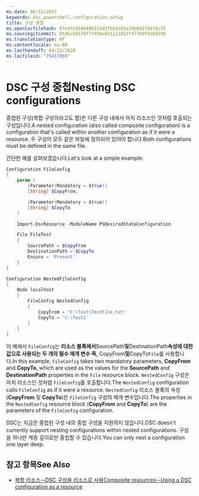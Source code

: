 ```yaml
---
ms.date: 06/12/2017
keywords: dsc,powershell,configuration,setup
title: 구성 중첩
ms.openlocfilehash: 07e4fb5b9d406153d2fbb4285e28b8d1f0dfdcf5
ms.sourcegitcommit: 6545c60578f7745be015111052fd7769f8289296
ms.translationtype: HT
ms.contentlocale: ko-KR
ms.lasthandoff: 04/22/2020
ms.locfileid: "75417859"
---
```

# <a name="nesting-dsc-configurations"></a><span data-ttu-id="c0b4f-103">DSC 구성 중첩</span><span class="sxs-lookup"><span data-stu-id="c0b4f-103">Nesting DSC configurations</span></span>

<span data-ttu-id="c0b4f-104">중첩된 구성(복합 구성이라고도 함)은 다른 구성 내에서 마치 리소스인 것처럼 호출되는 구성입니다.</span><span class="sxs-lookup"><span data-stu-id="c0b4f-104">A nested configuration (also called composite configuration) is a configuration that's called within another configuration as if it were a resource.</span></span> <span data-ttu-id="c0b4f-105">두 구성이 모두 같은 파일에 정의되어 있어야 합니다.</span><span class="sxs-lookup"><span data-stu-id="c0b4f-105">Both configurations must be defined in the same file.</span></span>

<span data-ttu-id="c0b4f-106">간단한 예를 살펴보겠습니다.</span><span class="sxs-lookup"><span data-stu-id="c0b4f-106">Let's look at a simple example:</span></span>

```powershell
Configuration FileConfig
{
    param (
        [Parameter(Mandatory = $true)]
        [String] $CopyFrom,

        [Parameter(Mandatory = $true)]
        [String] $CopyTo
    )

    Import-DscResource -ModuleName PSDesiredStateConfiguration

    File FileTest
    {
        SourcePath = $CopyFrom
        DestinationPath = $CopyTo
        Ensure = 'Present'
    }
}

Configuration NestedFileConfig
{
    Node localhost
    {
        FileConfig NestedConfig
        {
            CopyFrom = 'C:\Test\TestFile.txt'
            CopyTo = 'C:\Test2'
        }
    }
}
```

<span data-ttu-id="c0b4f-107">이 예에서 `FileConfig`는 **리소스 블록에서**SourcePath**및**DestinationPath**속성에 대한 값으로 사용되는 두 개의 필수 매개 변수 즉,** CopyFrom**및**CopyTo`File`를 사용합니다.</span><span class="sxs-lookup"><span data-stu-id="c0b4f-107">In this example, `FileConfig` takes two mandatory parameters, **CopyFrom** and **CopyTo**, which are used as the values for the **SourcePath** and **DestinationPath** properties in the `File` resource block.</span></span> <span data-ttu-id="c0b4f-108">`NestedConfig` 구성은 마치 리소스인 것처럼 `FileConfig`를 호출합니다.</span><span class="sxs-lookup"><span data-stu-id="c0b4f-108">The `NestedConfig` configuration calls `FileConfig` as if it were a resource.</span></span> <span data-ttu-id="c0b4f-109">`NestedConfig` 리소스 블록의 속성(**CopyFrom** 및 **CopyTo**)은 `FileConfig` 구성의 매개 변수입니다.</span><span class="sxs-lookup"><span data-stu-id="c0b4f-109">The properties in the `NestedConfig` resource block (**CopyFrom** and **CopyTo**) are the parameters of the `FileConfig` configuration.</span></span>

<span data-ttu-id="c0b4f-110">DSC는 지금은 중첩된 구성 내의 중첩 구성을 지원하지 않습니다.</span><span class="sxs-lookup"><span data-stu-id="c0b4f-110">DSC doesn't currently support nesting configurations within nested configurations.</span></span> <span data-ttu-id="c0b4f-111">구성을 하나만 계층 깊이로만 중첩할 수 있습니다.</span><span class="sxs-lookup"><span data-stu-id="c0b4f-111">You can only nest a configuration one layer deep.</span></span>

## <a name="see-also"></a><span data-ttu-id="c0b4f-112">참고 항목</span><span class="sxs-lookup"><span data-stu-id="c0b4f-112">See Also</span></span>

- [<span data-ttu-id="c0b4f-113">복합 리소스--DSC 구성을 리소스로 사용</span><span class="sxs-lookup"><span data-stu-id="c0b4f-113">Composite resources--Using a DSC configuration as a resource</span></span>](../resources/authoringResourceComposite.md)
